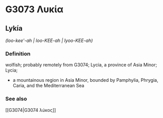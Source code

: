 # G3073 Λυκία

## Lykía

_(loo-kee'-ah | loo-KEE-ah | lyoo-KEE-ah)_

### Definition

wolfish; probably remotely from G3074; Lycia, a province of Asia Minor; Lycia; 

- a mountainous region in Asia Minor, bounded by Pamphylia, Phrygia, Caria, and the Mediterranean Sea

### See also

[[G3074|G3074 λύκος]]
